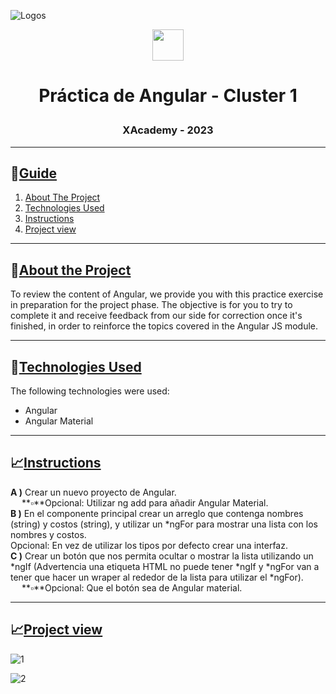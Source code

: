 ![Logos](https://res.cloudinary.com/carina-bosio/image/upload/v1688153073/Consigna_Ejercicio_2_xcyogx.jpg)
       <div align="center"> <img src="https://res.cloudinary.com/carina-bosio/image/upload/v1688159246/verified_sjnt81.gif" height="50" width="50"/> 
        
# <p>Práctica de Angular - Cluster 1 </p>


### <p>XAcademy - 2023</p>
</div>

___________________________________________________________________________________________________________________________________________________________


## 📑[Guide](url)

<ol>
    <li><a href="#about-the-project">About The Project</a></li>
    <li><a href="#technologies-used">Technologies Used</a></li>
    <li><a href="#instructions">Instructions</a></li>
    <li><a href="#project-view">Project view</a></li>
</ol>

___________________________________________________________________________________________________________________________________________________________


## 🎯[About the Project](url)

To review the content of Angular, we provide you with this practice exercise in preparation for the project phase. The objective is for you to try to complete it and receive feedback from our side for correction once it's finished, in order to reinforce the topics covered in the Angular JS module.

___________________________________________________________________________________________________________________________________________________________


## 🧰[Technologies Used](url)

The following technologies were used:
- Angular
- Angular Material

___________________________________________________________________________________________________________________________________________________________  

## 📈[Instructions](url)

**A )** Crear un nuevo proyecto de Angular. <br/>
     &emsp; **▫**Opcional: Utilizar ng add para añadir Angular Material.<br/>
**B )** En el componente principal crear un arreglo que contenga nombres (string) y costos (string), y utilizar un *ngFor para mostrar una lista con los nombres y costos.<br/>
Opcional: En vez de utilizar los tipos por defecto crear una interfaz.<br/>
**C )** Crear un botón que nos permita ocultar o mostrar la lista utilizando un *ngIf (Advertencia una etiqueta HTML no puede tener *ngIf y *ngFor van a tener que hacer un wraper al rededor de la lista para utilizar el *ngFor).<br/>
     &emsp; **▫**Opcional: Que el botón sea de Angular material.

___________________________________________________________________________________________________________________________________________________________

## 📈[Project view](url)

![1](https://github.com/CariBosio/tarea-angular-xacademy/assets/88099562/63971bdd-6cb9-46ea-9cfc-48f4ce12cbd7)

![2](https://github.com/CariBosio/tarea-angular-xacademy/assets/88099562/f592d223-466b-45f7-8cce-511d405b094b)



